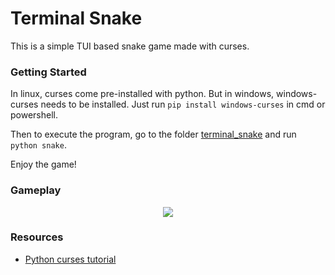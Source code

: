 Terminal Snake
==============

This is a simple TUI based snake game made with curses.

### Getting Started

In linux, curses come pre-installed with python. But in windows, windows-curses needs to be installed. 
Just run `pip install windows-curses` in cmd or powershell.

Then to execute the program, go to the folder [terminal_snake](https://github.com/abir0/terminal_snake) and run `python snake`.

Enjoy the game!

### Gameplay

<p align='center'>
  <img src='https://i.imgur.com/8J4jBsf.png'>
</p>

### Resources

- [Python curses tutorial](https://github.com/nikhilkumarsingh/python-curses-tut)
